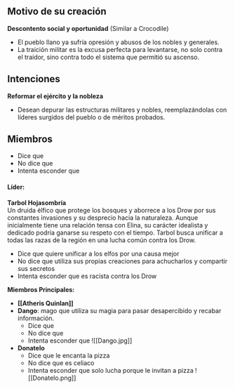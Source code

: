 ## Motivo de su creación
**Descontento social y oportunidad** (Similar a Crocodile)
- El pueblo llano ya sufría opresión y abusos de los nobles y generales.
- La traición militar es la excusa perfecta para levantarse, no solo contra el traidor, sino contra todo el sistema que permitió su ascenso.

## Intenciones
**Reformar el ejército y la nobleza**
- Desean depurar las estructuras militares y nobles, reemplazándolas con líderes surgidos del pueblo o de méritos probados.

## Miembros
- Dice que
- No dice que 
- Intenta esconder que 
#### Líder:  
**Tarbol Hojasombría**  
Un druida élfico que protege los bosques y aborrece a los Drow por sus constantes invasiones y su desprecio hacia la naturaleza. Aunque inicialmente tiene una relación tensa con Elina, su carácter idealista y dedicado podría ganarse su respeto con el tiempo. Tarbol busca unificar a todas las razas de la región en una lucha común contra los Drow.
- Dice que quiere unificar a los elfos por una causa mejor
- No dice que utiliza sus propias creaciones para achucharlos y compartir sus secretos
- Intenta esconder que es racista contra los Drow

**Miembros Principales:**
- **[[Atheris Quinlan]]**
- **Dango**: mago que utiliza su magia para pasar desapercibido y recabar información.
	- Dice que 
	- No dice que
	- Intenta esconder que
![[Dango.jpg]]
- **Donatelo**
	- Dice que le encanta la pizza
	- No dice que es celiaco
	- Intenta esconder que solo lucha porque le invitan a pizza
![[Donatelo.png]]
